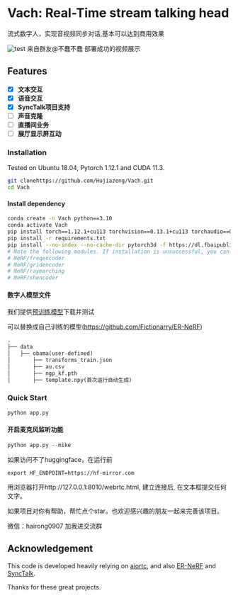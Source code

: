 # Vach: Real-Time stream talking head
流式数字人，实现音视频同步对话,基本可以达到商用效果

![test](./web/show.gif)
来自群友@不蠢不蠢 部署成功的视频展示

[//]: # (## 🔥🔥🔥 Features)
## Features
- [x] **文本交互**
- [x] **语音交互**
- [x] **SyncTalk项目支持**
- [ ] **声音克隆**
- [ ] **直播间业务**
- [ ] **展厅显示屏互动**

### Installation

Tested on Ubuntu 18.04, Pytorch 1.12.1 and CUDA 11.3.
```bash
git clonehttps://github.com/Hujiazeng/Vach.git
cd Vach
```
#### Install dependency

```bash
conda create -n Vach python==3.10
conda activate Vach
pip install torch==1.12.1+cu113 torchvision==0.13.1+cu113 torchaudio==0.12.1 --extra-index-url https://download.pytorch.org/whl/cu113
pip install -r requirements.txt
pip install --no-index --no-cache-dir pytorch3d -f https://dl.fbaipublicfiles.com/pytorch3d/packaging/wheels/py38_cu113_pyt1121/download.html
# Note the following modules. If installation is unsuccessful, you can navigate to the path and use pip install . or python setup.py install to compile and install.
# NeRF/freqencoder
# NeRF/gridencoder
# NeRF/raymarching
# NeRF/shencoder
```

#### 数字人模型文件
我们提供[预训练模型](https://github.com/Hujiazeng/Vach/releases/tag/ckpt)下载并测试

可以替换成自己训练的模型(https://github.com/Fictionarry/ER-NeRF)
```python
.
├── data
│   ├── obama(user-defined)
│       ├── transforms_train.json
│       ├── au.csv			
│       ├── ngp_kf.pth
│       ├── template.npy(首次运行自动生成)

```


### Quick Start
```python
python app.py
```
#### 开启麦克风监听功能
```python
python app.py --mike
```

如果访问不了huggingface，在运行前
```
export HF_ENDPOINT=https://hf-mirror.com
```

用浏览器打开http://127.0.0.1:8010/webrtc.html, 建立连接后, 在文本框提交任何文字。 


如果项目对你有帮助，帮忙点个star。也欢迎感兴趣的朋友一起来完善该项目。

微信：hairong0907 加我进交流群


## Acknowledgement
This code is developed heavily relying on [aiortc](https://github.com/aiortc/aiortc), and also [ER-NeRF](https://github.com/Fictionarry/ER-NeRF) and  [SyncTalk](https://github.com/ZiqiaoPeng/SyncTalk).

Thanks for these great projects.



